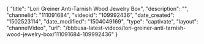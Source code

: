 {
    "title": "Lori Greiner Anti-Tarnish Wood Jewelry Box",
    "description": "",
    "channelid": "111091684",
    "videoid": "109992436",
    "date_created": "1502523114",
    "date_modified": "1504049169",
    "type": "captivate",
    "layout": "channelVideo",
    "url": "\/bbbusa-latest-videos\/lori-greiner-anti-tarnish-wood-jewelry-box\/111091684-109992436"
}